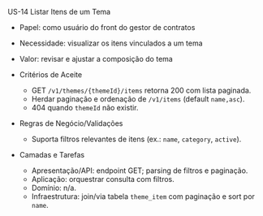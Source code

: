 US-14 Listar Itens de um Tema

- Papel: como usuário do front do gestor de contratos
- Necessidade: visualizar os itens vinculados a um tema
- Valor: revisar e ajustar a composição do tema

- Critérios de Aceite
  - GET `/v1/themes/{themeId}/items` retorna 200 com lista paginada.
  - Herdar paginação e ordenação de `/v1/items` (default `name,asc`).
  - 404 quando `themeId` não existir.

- Regras de Negócio/Validações
  - Suporta filtros relevantes de itens (ex.: `name`, `category`, `active`).

- Camadas e Tarefas
  - Apresentação/API: endpoint GET; parsing de filtros e paginação.
  - Aplicação: orquestrar consulta com filtros.
  - Domínio: n/a.
  - Infraestrutura: join/via tabela `theme_item` com paginação e sort por `name`.

